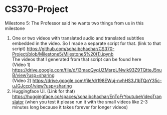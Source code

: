 # CS370-Project 
Milestone 5: The Professor said he wants two things from us in this milestone <br>
1. One or two videos with translated audio and translated subtitles embedded in the video. So I made a separate script for that. (link to that script) https://github.com/sohaibchachar/CS370-Project/blob/Milestone5/Milestone5%20(1).ipynb <br> The videos that I generated from that script can be found here  <br>(Video 1) https://drive.google.com/file/d/13macQyqUZMsrpUNwlk93Z9TQtteJ5nuB/view?usp=sharing <br>(Video 2)  https://drive.google.com/file/d/198EWuj-nvhHS3J1bTQqY35c-uJGJccp1/view?usp=sharing <br>
2. Huggingface UI. (Link for that) https://huggingface.co/spaces/sohaibchachar/EnToFrYoutubeVideoTranslator (when you test it please run it with the small videos like 2-3 minutes long because it takes forever for longer videos) <br>

